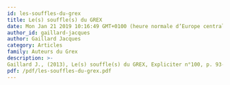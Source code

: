 ```yaml
---
id: les-souffles-du-grex
title: Le(s) souffle(s) du GREX
date: Mon Jan 21 2019 10:16:49 GMT+0100 (heure normale d’Europe centrale)
author_id: gaillard-jacques
author: Gaillard Jacques
category: Articles
family: Auteurs du Grex
description: >-
Gaillard J., (2013), Le(s) souffle(s) du GREX, Expliciter n°100, p. 93-96. 
pdf: /pdf/les-souffles-du-grex.pdf
---
```

